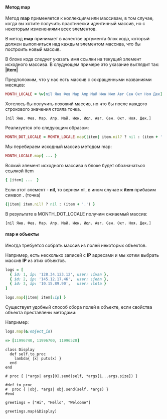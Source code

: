 #### Метод map

Метод **map** применяется к коллекциям или массивам, в том случае, когда вы хотите получить практически идентичный массив, но с некоторым изменениями всех элементов.

В метод **map** принимает в качестве аргумента блок кода, который должен выполниться над каждым элементом массива, что бы построить новый массив.

В блоке кода следует указать имя ссылки на текущий элемент исходного массива. В слудующем примере это указание выглядит так: <b>|item|</b>

Предположим, что у нас есть массив с сокращенными названиями месяцев:

```ruby
MONTH_LOCALE = %w[nil Янв Фев Мар Апр Май Июн Июл Авг Сен Окт Ноя Дек]
```

Хотелось бы получить похожий массив, но что бы после каждого строкового значения стояла точка.

```
[nil Янв. Фев. Мар. Апр. Май. Июн. Июл. Авг. Сен. Окт. Ноя. Дек.]
```

Реализуется это следующим образом:

```ruby
MONTH_DOT_LOCALE = MONTH_LOCALE.map{|item| item.nil? ? nil : (item + '.') }
```

Мы перебираем исходный массив методом map:

```ruby
MONTH_LOCALE.map{ ... }
```

Всякий элемент исходного массива в блоке будет обозначаться ссылкой item

```ruby
{ |item| ...  }
```

Если этот элемент - **nil**, то вернем nil, в ином случае к **item** прибавим символ **.** (точка)

```ruby
{|item| item.nil? ? nil : (item + '.') }
```

В результате в MONTH_DOT_LOCALE получим ожиаемый массив:

```
[nil Янв. Фев. Мар. Апр. Май. Июн. Июл. Авг. Сен. Окт. Ноя. Дек.]
```

#### map и объекты

Иногда требуется собрать массив из полей некоторых объектов.

Например, есть несколько записей с **IP** адресами и мы хотим выбрать массив **IP** из этих объектов.

```ruby
logs = [
  { id: 1, ip: '128.34.123.12', user: :ivan },
  { id: 2, ip: '145.12.17.46',  user: :john },
  { id: 3, ip: '10.15.89.90',   user: :lola }
]
```

```ruby
logs.map{|item| item[:ip] }
```

Существует удобный способ сбора полей в объекте, если свойства объекта преставлены методами:

Например:

```ruby
logs.map(&:object_id)
```

```ruby
=> [11996740, 11996700, 11996520]
```

```
class Display
  def self.to_proc
    lambda{ |x| puts(x) }
  end
end

# proc { |*args| args[0].send(self, *args[1...args.size]) }

#def to_proc
#  proc { |obj, *args| obj.send(self, *args) }
#end

greetings = ["Hi", "Hello", "Welcome"]

greetings.map(&Display)


```
